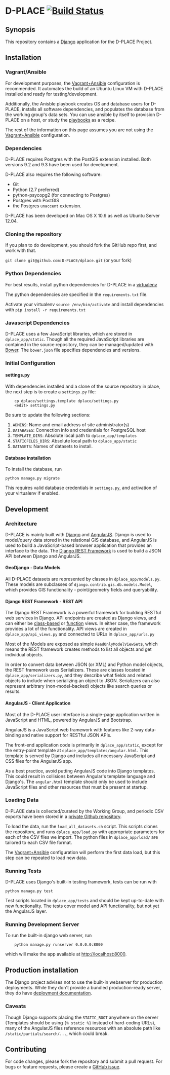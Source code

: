 # D-PLACE  [![Build Status](https://travis-ci.org/D-PLACE/dplace.svg?branch=master)](https://travis-ci.org/D-PLACE/dplace)

## Synopsis

This repository contains a [Django](http://djangoproject.com) application for the D-PLACE Project. 

## Installation

### Vagrant/Ansible

For development purposes, the [Vagrant+Ansible](https://github.com/dleehr/dplace-vagrant) configuration is recommended. It automates the build of an Ubuntu Linux VM with D-PLACE installed and ready for testing/development.

Additionally, the Anisble playbook creates OS and database users for D-PLACE, installs all software dependencies, and populates the database from the working group's data sets. You can use ansible by itself to provision D-PLACE on a host, or study the [playbooks](https://github.com/dleehr/ansible-postgresql/tree/master/roles/dplace_server/tasks) as a recipe.

The rest of the information on this page assumes you are not using the [Vagrant+Ansible](https://github.com/dleehr/dplace-vagrant) configuration.

### Dependencies

D-PLACE requires Postgres with the PostGIS extension installed. Both versions 9.2 and 9.3 have been used for development.

D-PLACE also requires the following software:

- Git
- Python (2.7 preferred)
- python-psycopg2 (for connecting to Postgres)
- Postgres with PostGIS
- the Postgres `unaccent` extension.

D-PLACE has been developed on Mac OS X 10.9 as well as Ubuntu Server 12.04.

### Cloning the repository

If you plan to do development, you should fork the GitHub repo first, and work with that.

`git clone git@github.com:D-PLACE/dplace.git` (or your fork)

### Python Dependencies

For best results, install python dependencies for D-PLACE in a [virtualenv](http://virtualenv.readthedocs.org/en/latest/)

The python dependencies are specified in the `requirements.txt` file. 

Activate your virtualenv `source /env/bin/activate` and install dependencies with `pip install -r requirements.txt`

### Javascript Dependencies

D-PLACE uses a few JavaScript libraries, which are stored in `dplace_app/static`.  Though all the required JavaScript libraries are contained in the source repository, they can be managed/updated with [Bower](http://bower.io). The `bower.json` file specifies dependencies and versions.

### Initial Configuration

#### settings.py

With dependencies installed and a clone of the source repository in place, the next step is to create a `settings.py` file:

		cp dplace/settings.template dplace/settings.py
		<edit> settings.py

Be sure to update the following sections:

1. `ADMINS`: Name and email address of site administrator(s)
2. `DATABASES`: Connection info and credentials for PostgreSQL host
3. `TEMPLATE_DIRS`: Absolute local path to `dplace_app/templates`
4. `STATICFILES_DIRS`: Absolute local path to `dplace_app/static`
5. `DATASETS`: Names of datasets to install.

#### Database installation

To install the database, run

	python manage.py migrate

This requires valid database credentials in `settings.py`, and activation of your virtualenv if enabled.

## Development

### Architecture

D-PLACE is mainly built with [Django](http://djangoproject.com) and [AngularJS](http://angularjs.org). Django is used to model/query data stored in the relational GIS database, and AngularJS is used to build a JavaScript-based browser application that provides an interface to the data. The [Django REST Framework](http://django-rest-framework.org) is used to build a JSON API between Django and AngularJS.

#### GeoDjango - Data Models

All D-PLACE datasets are represented by classes in `dplace_app/models.py`. These models are subclasses of `django.contrib.gis.db.models.Model`, which provides GIS functionality - point/geometry fields and queryability.

#### Django REST Framework - REST API

The Django REST Framework is a powerful framework for building RESTful web services in Django. API endpoints are created as Django views, and can either be [class-based](https://docs.djangoproject.com/en/1.6/topics/class-based-views/) or [function](https://docs.djangoproject.com/en/1.6/topics/http/views/) views. In either case, the framework provides a lot of the functionality. API views are created in `dplace_app/api_views.py` and connected to URLs in `dplace_app/urls.py`

Most of the Models are exposed as simple `ReadOnlyModelViewSet`s, which means the REST framework creates methods to list all objects and get individual objects.

In order to convert data between JSON (or XML) and Python model objects, the REST framework uses Seriializers. These are classes located in `dplace_app/serializers.py`, and they describe what fields and related objects to include when serializing an object to JSON. Serializers can also represent arbitrary (non-model-backed) objects like search queries or results.

#### AngularJS - Client Application

Most of the D-PLACE user interface is a single-page application written in JavaScript and HTML, powered by AngularJS and Bootstrap.

AngularJS is a JavaScript web framework with features like 2-way data-binding and native support for RESTful JSON APIs.

The front-end application code is primarily in `dplace_app/static`, except for the entry-point template at `dplace_app/templates/angular.html`. This template is served by Django and includes all necessary JavaScript and CSS files for the AngularJS app.

As a best practice, avoid putting AngularJS code into Django templates. This could result in collisions between Angular's template language and Django's. The `angular.html` template should only be used to include JavaScript files and other resources that must be present at startup.

### Loading Data

D-PLACE data is collected/curated by the Working Group, and periodic CSV exports have been stored in a [private Github repository](https://github.com/SimonGreenhill/dplace-data). 

To load the data, run the `load_all_datasets.sh` script. This scripts clones the repository, and runs `dplace_app/load.py` with appropriate parameters for each of the CSV files we import.  The python files in `dplace_app/load/` are tailored to each CSV file format.

The [Vagrant+Ansible](https://github.com/dleehr/dplace-vagrant) configuration will perform the first data load, but this step can be repeated to load new data.

### Running Tests

D-PLACE uses Django's built-in testing framework, tests can be run with

	python manage.py test
        
Test scripts located in `dplace_app/tests` and should be kept up-to-date with new functionality. The tests cover model and API functionality, but not yet the AngularJS layer.

### Running Development Server

To run the built-in django web server, run

        python manage.py runserver 0.0.0.0:8000
        
which will make the app available at [http://localhost:8000](http://localhost:8000).

## Production installation

The Django project advises not to use the built-in webserver for production deployments. While they don't provide a bundled production-ready server, they do have [deployment documentation](https://docs.djangoproject.com/en/dev/howto/deployment/).

### Caveats

Though Django supports placing the `STATIC_ROOT` anywhere on the server (Templates should be using `{% static %}` instead of hard-coding URLs), many of the AngularJS files reference resources with an absolute path like `/static/partials/search/...`, which could break.

## Contributing

For code changes, please fork the repository and submit a pull request. For bugs or feature requests, please create a [GitHub issue](https://github.com/D-PLACE/dplace/issues).
